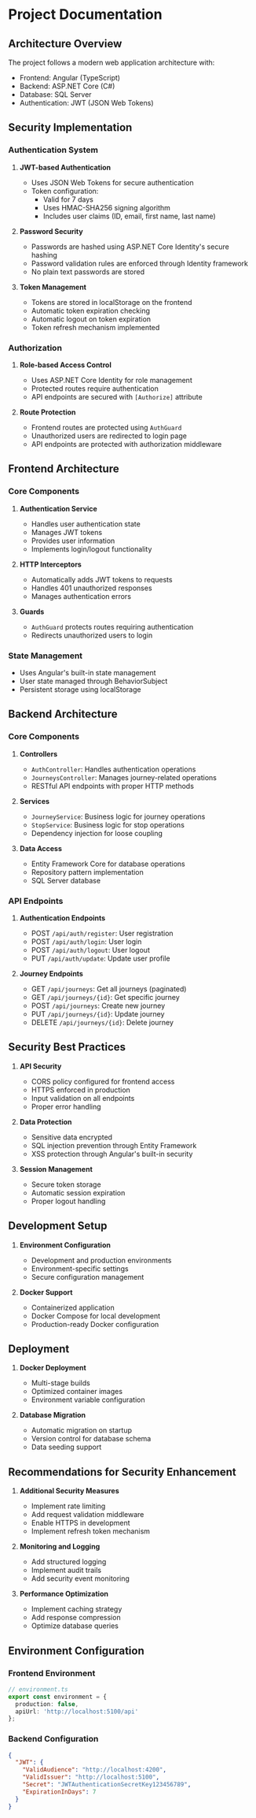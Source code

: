 # Project Documentation

## Architecture Overview

The project follows a modern web application architecture with:
- Frontend: Angular (TypeScript)
- Backend: ASP.NET Core (C#)
- Database: SQL Server
- Authentication: JWT (JSON Web Tokens)

## Security Implementation

### Authentication System

1. **JWT-based Authentication**
   - Uses JSON Web Tokens for secure authentication
   - Token configuration:
     - Valid for 7 days
     - Uses HMAC-SHA256 signing algorithm
     - Includes user claims (ID, email, first name, last name)

2. **Password Security**
   - Passwords are hashed using ASP.NET Core Identity's secure hashing
   - Password validation rules are enforced through Identity framework
   - No plain text passwords are stored

3. **Token Management**
   - Tokens are stored in localStorage on the frontend
   - Automatic token expiration checking
   - Automatic logout on token expiration
   - Token refresh mechanism implemented

### Authorization

1. **Role-based Access Control**
   - Uses ASP.NET Core Identity for role management
   - Protected routes require authentication
   - API endpoints are secured with `[Authorize]` attribute

2. **Route Protection**
   - Frontend routes are protected using `AuthGuard`
   - Unauthorized users are redirected to login page
   - API endpoints are protected with authorization middleware

## Frontend Architecture

### Core Components

1. **Authentication Service**
   - Handles user authentication state
   - Manages JWT tokens
   - Provides user information
   - Implements login/logout functionality

2. **HTTP Interceptors**
   - Automatically adds JWT tokens to requests
   - Handles 401 unauthorized responses
   - Manages authentication errors

3. **Guards**
   - `AuthGuard` protects routes requiring authentication
   - Redirects unauthorized users to login

### State Management
- Uses Angular's built-in state management
- User state managed through BehaviorSubject
- Persistent storage using localStorage

## Backend Architecture

### Core Components

1. **Controllers**
   - `AuthController`: Handles authentication operations
   - `JourneysController`: Manages journey-related operations
   - RESTful API endpoints with proper HTTP methods

2. **Services**
   - `JourneyService`: Business logic for journey operations
   - `StopService`: Business logic for stop operations
   - Dependency injection for loose coupling

3. **Data Access**
   - Entity Framework Core for database operations
   - Repository pattern implementation
   - SQL Server database

### API Endpoints

1. **Authentication Endpoints**
   - POST `/api/auth/register`: User registration
   - POST `/api/auth/login`: User login
   - POST `/api/auth/logout`: User logout
   - PUT `/api/auth/update`: Update user profile

2. **Journey Endpoints**
   - GET `/api/journeys`: Get all journeys (paginated)
   - GET `/api/journeys/{id}`: Get specific journey
   - POST `/api/journeys`: Create new journey
   - PUT `/api/journeys/{id}`: Update journey
   - DELETE `/api/journeys/{id}`: Delete journey

## Security Best Practices

1. **API Security**
   - CORS policy configured for frontend access
   - HTTPS enforced in production
   - Input validation on all endpoints
   - Proper error handling

2. **Data Protection**
   - Sensitive data encrypted
   - SQL injection prevention through Entity Framework
   - XSS protection through Angular's built-in security

3. **Session Management**
   - Secure token storage
   - Automatic session expiration
   - Proper logout handling

## Development Setup

1. **Environment Configuration**
   - Development and production environments
   - Environment-specific settings
   - Secure configuration management

2. **Docker Support**
   - Containerized application
   - Docker Compose for local development
   - Production-ready Docker configuration

## Deployment

1. **Docker Deployment**
   - Multi-stage builds
   - Optimized container images
   - Environment variable configuration

2. **Database Migration**
   - Automatic migration on startup
   - Version control for database schema
   - Data seeding support

## Recommendations for Security Enhancement

1. **Additional Security Measures**
   - Implement rate limiting
   - Add request validation middleware
   - Enable HTTPS in development
   - Implement refresh token mechanism

2. **Monitoring and Logging**
   - Add structured logging
   - Implement audit trails
   - Add security event monitoring

3. **Performance Optimization**
   - Implement caching strategy
   - Add response compression
   - Optimize database queries


## Environment Configuration

### Frontend Environment
```typescript
// environment.ts
export const environment = {
  production: false,
  apiUrl: 'http://localhost:5100/api'
};
```

### Backend Configuration
```json
{
  "JWT": {
    "ValidAudience": "http://localhost:4200",
    "ValidIssuer": "http://localhost:5100",
    "Secret": "JWTAuthenticationSecretKey123456789",
    "ExpirationInDays": 7
  }
}
```